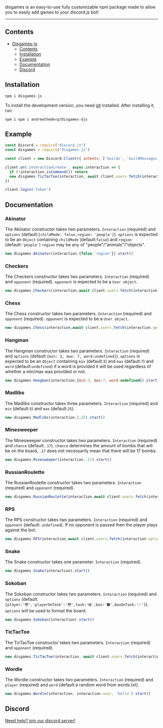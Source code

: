 disgames is an easy-to-use fully customizable npm package made to allow you to easily add games to your discord.js bot!

---

## Contents

- [Disgames-js](#disgames)
  - [Contents](#contents)
  - [Installation](#installation)
  - [Example](#example)
  - [Documentation](#documentation)
  - [Discord](#discord)

## Installation
```sh
npm i disgames-js
```

To install the development version, you need [git](https://git-scm.com/downloads) installed. After installing it, run

```shell
npm i npm i andrewthederp/Disgames-djs
```

## Example 
```js
const Discord = require("discord.js")
const disgames = require("disgames-js")

const client = new Discord.Client({ intents: ['Guilds', 'GuildMessages', 'MessageContent'] })

client.on('interactionCreate', async interaction => {
  if (!interaction.isCommand()) return
  new disgames.TicTacToe(interaction, await client.users.fetch(interaction.options.get("opponent",true).value)).start()
})

client.login('token')
```

## Documentation
### Akinator
The Akinator constructor takes two parameters. `Interaction` (required) and `options` (default:`{childMode: false,region: 'people'}`). `options` is expected to be an `Object` containing `childMode` (default:`false`) and `region` (default:`'people'`) `region` may be any of "people"/"animals"/"objects".

```js
new disgames.Akinator(interaction,{false,'region'}).start()
```

### Checkers
The Checkers constructor takes two parameters. `Interaction` (required) and `opponent` (required). `opponent` is expected to be a `User object`.

```js
new disgames.Checkers(interaction,await client.users.fetch(interaction.options.get("opponent",true).value).start()
```

### Chess
The Chess constructor takes two parameters. `Interaction` (required) and `opponent` (required). `opponent` is expected to be a `User object`.

```js
new disgames.Chess(interaction,await client.users.fetch(interaction.options.get("opponent",true).value).start()
```

### Hangman
The Hangman constructor takes two parameters. `Interaction` (required) and `options` (default:`{min: 3, max: 7, word:undefined}`). `options` is expected to be an `Object` containing `min` (default:`3`) and `max` (default:`7`) and `word`  (default:`undefined`)
if a word is provided it will be used regardless of whether a min/max was provided or not.

```js
new disgames.Hangman(interaction,{min:3, max:7, word:undefined}).start()
```

### Madlibs
The Madlibs constructor takes three parameters. `Interaction` (required) and `min` (default:`5`) and `max` (default:`25`).

```js
new disgames.Madlibs(interaction,5,25).start()
```

### Minesweeper
The Minesweeper constructor takes two parameters. `Interaction` (required) and `chance` (default:`.17`). `chance` determines the amount of bombs that will be on the board, `.17` does not necessarily mean that there will be 17 bombs.

```js
new disgames.Minesweeper(interaction,.17).start()
```

### RussianRoulette
The RussianRoulette constructor takes two parameters. `Interaction` (required) and `opponent` (required).

```js
new disgames.RussianRoulette(interaction,await client.users.fetch(interaction.options.get("opponent",true).value).start()
```

### RPS
The RPS constructor takes two parameters. `Interaction` (required) and `opponent` (default: `undefined`). If no opponent is passed then the player plays against the bot.

```js
new disgames.RPS(interaction,await client.users.fetch(interaction.options.get("opponent",true).value).start()
```

### Snake
The Snake constructor takes one parameter. `Interaction` (required).

```js
new disgames.Snake(interaction).start()
```

### Sokoban
The Sokoban constructor takes two parameters. `Interaction` (required) and `options` (default: `{player:'😳','playerOnTask':'😳',task:'❎',box:'🟫',boxOnTask:'✅'}`). `options` will be used to format the board.

```js
new disgames.Sokoban(interaction).start()
```

### TicTacToe
The TicTacToe constructor takes two parameters. `Interaction` (required) and `opponent` (required).

```js
new disgames.TicTacToe(interaction, await client.users.fetch(interaction.options.get("opponent",true).value).start()
```

### Wordle
The Wordle constructor takes two parameters. `Interaction` (required) and `player` (required) and `word` (default:a random word from words.txt).

```js
new disgames.Wordle(interaction, interaction.user, 'hello').start()
```

## Discord
[Need help? join our discord server!](https://discord.gg/muujuynu3C)
